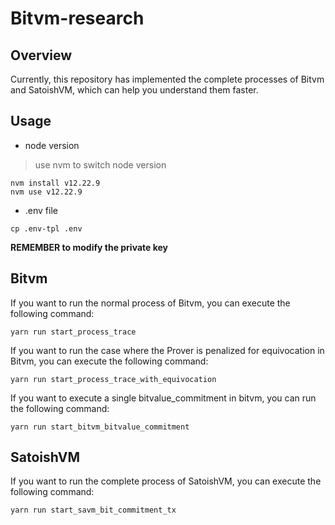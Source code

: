 # Bitvm-research
## Overview
Currently, this repository has implemented the complete processes of Bitvm and SatoishVM, which can help you understand them faster.

## Usage

* node version
> use nvm to switch node version
```
nvm install v12.22.9
nvm use v12.22.9
```

* .env file


```
cp .env-tpl .env
```

**REMEMBER to modify the private key**

## Bitvm
If you want to run the normal process of Bitvm, you can execute the following command:
```
yarn run start_process_trace
```
If you want to run the case where the Prover is penalized for equivocation in Bitvm, you can execute the following command:
```
yarn run start_process_trace_with_equivocation
```
If you want to execute a single bitvalue_commitment in bitvm, you can run the following command:
```
yarn run start_bitvm_bitvalue_commitment
```

## SatoishVM
If you want to run the complete process of SatoishVM, you can execute the following command:
```
yarn run start_savm_bit_commitment_tx
```